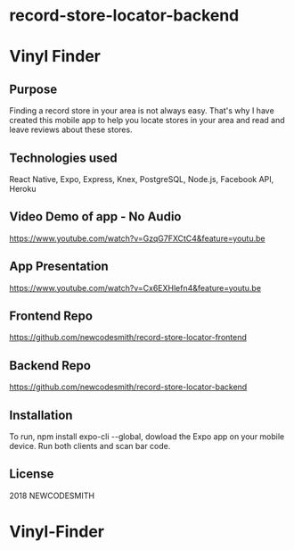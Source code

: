 # record-store-locator-backend

# Vinyl Finder

## Purpose
Finding a record store in your area is not always easy. That's why I have created this mobile app to help you locate stores in your area and read and leave reviews about these stores.

## Technologies used
React Native, Expo, Express, Knex, PostgreSQL, Node.js, Facebook API, Heroku

## Video Demo of app - No Audio
https://www.youtube.com/watch?v=GzqG7FXCtC4&feature=youtu.be

## App Presentation
https://www.youtube.com/watch?v=Cx6EXHlefn4&feature=youtu.be

## Frontend Repo
https://github.com/newcodesmith/record-store-locator-frontend

## Backend Repo
https://github.com/newcodesmith/record-store-locator-backend

## Installation
To run, npm install expo-cli --global, dowload the Expo app on your mobile device. Run both clients and scan bar code.

## License
2018 NEWCODESMITH
# Vinyl-Finder
